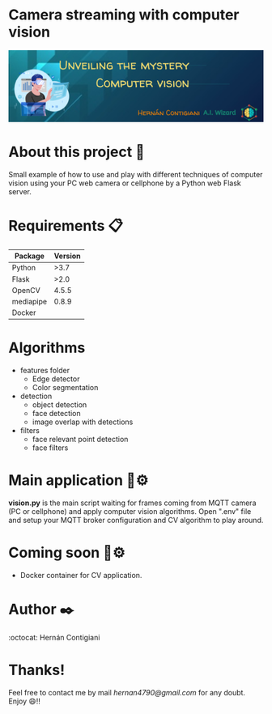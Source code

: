 # Camera streaming with computer vision
![banner](images/hc_computer_vision.png)

# About this project 🚀
Small example of how to use and play with different techniques of computer vision using your PC web camera or cellphone by a Python web Flask server.

# Requirements 📋
| Package     | Version |
| ----------- | ------- |
| Python      | >3.7    |
| Flask       | >2.0    |
| OpenCV      | 4.5.5   |
| mediapipe   | 0.8.9   |
| Docker      |         |

# Algorithms 
- features folder
    - Edge detector
    - Color segmentation
- detection
    - object detection
    - face detection
    - image overlap with detections
- filters
    - face relevant point detection
    - face filters

# Main application 🔧⚙️
__vision.py__ is the main script waiting for frames coming from MQTT camera (PC or cellphone) and apply computer vision algorithms. Open ".env" file and setup your MQTT broker configuration and CV algorithm to play around.

# Coming soon 🔧⚙️
- Docker container for CV application.

# Author ✒️
:octocat: Hernán Contigiani 

# Thanks!
Feel free to contact me by mail _hernan4790@gmail.com_ for any doubt.\
Enjoy :smile:!!
